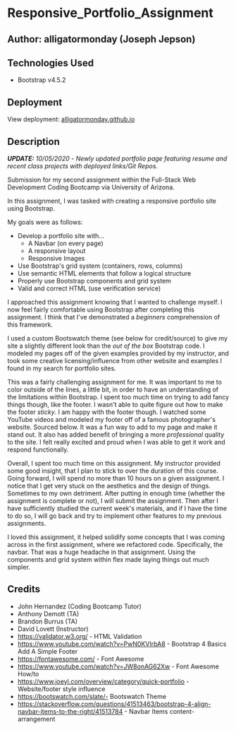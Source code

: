 # Responsive_Portfolio_Assignment

## Author: alligatormonday (Joseph Jepson)

## Technologies Used

* Bootstrap v4.5.2

## Deployment

View deployment: [alligatormonday.github.io](https://alligatormonday.github.io/)

## Description

**_UPDATE:_**
_10/05/2020_ - _Newly updated portfolio page featuring resume and recent class projects with deployed links/Git Repos._

Submission for my second assignment within the Full-Stack Web Development Coding Bootcamp via University of Arizona. 

In this assignment, I was tasked with creating a responsive portfolio site using Bootstrap.

My goals were as follows:
* Develop a portfolio site with...
    * A Navbar (on every page)
    * A responsive layout
    * Responsive Images
* Use Bootstrap's grid system (containers, rows, columns)
* Use semantic HTML elements that follow a logical structure
* Properly use Bootstrap components and grid system
* Valid and correct HTML (use verification service) 

I approached this assignment knowing that I wanted to challenge myself. I now feel fairly comfortable using Bootstrap after completing this assignment. I think that I've demonstrated a _beginners_ comprehension of this framework. 

I used a custom Bootswatch theme (see below for credit/source) to give my site a slightly different look than the _out of the box_ Bootstrap code. I modeled my pages off of the given examples provided by my instructor, and took some creative licensing/influence from other website and examples I found in my search for portfolio sites. 

This was a fairly challenging assignment for me. It was important to me to color outside of the lines, a little bit, in order to have an understanding of the limitations within Bootstrap. I spent too much time on trying to add fancy things though, like the footer. I wasn't able to quite figure out how to make the footer _sticky_. I am happy with the footer though. I watched some YouTube videos and modeled my footer off of a famous photographer's website. Sourced below. It was a fun way to add to my page and make it stand out. It also has added benefit of bringing a more _professional_ quality to the site. I felt really excited and proud when I was able to get it work and respond functionally. 

Overall, I spent too much time on this assignment. My instructor provided some good insight, that I plan to stick to over the duration of this course. Going forward, I will spend no more than 10 hours on a given assignment. I notice that I get very stuck on the aesthetics and the design of things. Sometimes to my own detriment. After putting in enough time (whether the assignment is complete or not), I will submit the assignment. Then after I have sufficiently studied the current week's materials, and if I have the time to do so, I will go back and try to implement other features to my previous assignments. 

I loved this assignment, it helped solidify some concepts that I was coming across in the first assignment, where we refactored code. Specifically, the navbar. That was a huge headache in that assignment. Using the components and grid system within flex made laying things out much simpler. 

## Credits 

* John Hernandez (Coding Bootcamp Tutor)
* Anthony Demott (TA)
* Brandon Burrus (TA)
* David Lovett (Instructor)
* https://validator.w3.org/ - HTML Validation
* https://www.youtube.com/watch?v=PwN0KVIrbA8 - Bootstrap 4 Basics Add A Simple Footer
* https://fontawesome.com/ - Font Awesome 
* https://www.youtube.com/watch?v=JW8onAG62Xw - Font Awesome How/to
* https://www.joeyl.com/overview/category/quick-portfolio - Website/footer style influence
* https://bootswatch.com/slate/- Bootswatch Theme
* https://stackoverflow.com/questions/41513463/bootstrap-4-align-navbar-items-to-the-right/41513784 - Navbar Items content-arrangement


